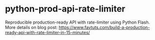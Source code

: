 # python-prod-api-rate-limiter
Reproducible production-ready API with rate-limiter using Python Flash. More details on blog post: https://www.favtuts.com/build-a-production-ready-api-with-rate-limiter-in-15-minutes/
